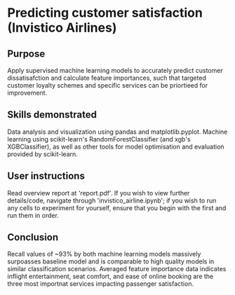# Predicting customer satisfaction (Invistico Airlines)

## Purpose
Apply supervised machine learning models to accurately predict customer dissatisafction and calculate feature importances, such that targeted customer loyalty schemes and specific services can be priortieed for improvement.

## Skills demonstrated
Data analysis and visualization using pandas and matplotlib.pyplot.
Machine learning using scikit-learn's RandomForestClassifier (and xgb's XGBClassifier), as well as other tools for model optimisation and evaluation provided by scikit-learn.

## User instructions
Read overview report at 'report.pdf'. If you wish to view further details/code, navigate through 'invistico_airline.ipynb'; if you wish to run any cells to experiment for yourself, ensure that you begin with the first and run them in order.

## Conclusion
Recall values of ~93% by both machine learning models massively surpoasses baseline model and is comparable to high quality models in similar classification scenarios. Averaged feature importance data indicates inflight entertainment, seat comfort, and ease of online booking are the three most importnat services impacting passenger satisfaction.
